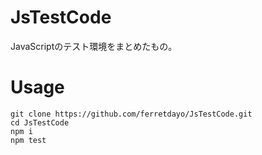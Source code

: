 # JsTestCode
JavaScriptのテスト環境をまとめたもの。

# Usage

```
git clone https://github.com/ferretdayo/JsTestCode.git
cd JsTestCode
npm i
npm test
```
